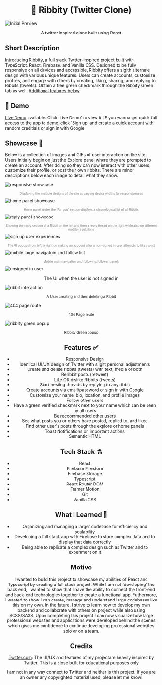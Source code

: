 <h1 align="center"> 🐸 Ribbity (Twitter Clone) </h1>
<img alt='Initial Preview' src='/src/media/FirstPreview.png'>

<p align='center'>A twitter inspired clone built using React</p>

## Short Description

Introducing Ribbity, a full stack Twitter-inspired project built with TypeScript, React, Firebase, and Vanilla CSS. Designed to be fully responsive on all devices and accessible, Ribbity offers a slgith alternate design with various unique features. Users can create accounts, customize profiles, and engage with others by creating, liking, sharing, and replying to Ribbits (tweets). Obtain a free green checkmark through the Ribbity Green tab as well. [Additional features below](https://github.com/tagtart1/ribbity/#features-)

## 🔴 Demo

[Live Demo](https://tweety-3dd86.web.app/) available. Click 'Live Demo' to view it. IF you wanna get quick full access to the app to demo, click 'Sign up' and create a quick account with random creditials or sign in with Google

## Showcase 🌟

Below is a collection of images and GIFs of user interaction on the site. Users initially begin on just the Explore panel where they are prompted to create an account. After doing so they can now interact with other users, customize their profile, or post their own ribbits. There are minor descriptions below each image to detail what they show.

<span align='center'><img alt='responsive showcase' src='/src/media/responsiveShowcase.gif'></p>

<p style="color:grey;font-size:10px;text-align:center;">Displaying the multiple designs of the site at varying device widths for responsiveness</p>
<span align='center'><img alt='home panel showcase' src='/src/media/markdownMedia/homeScreenshotFINAL.png'></p>
<p style="color:grey;font-size:10px;text-align:center;">Home panel under the 'For you' section displays a chronological list of all Ribbits</p>
<span align='center'><img alt='reply panel showcase' src='/src/media/markdownMedia/repliedExampleScreenshotFINAL.png'></p>
<p style="color:grey;font-size:10px;text-align:center;">Showing the reply section of a Ribbit on the left and then a reply thread on the right while also on different mobile resolutions</p>
<span align='center'><img alt='sign up user experiences' src='/src/media/markdownMedia/signupUX.png'></p>
<p style="color:grey;font-size:10px;text-align:center;">The UI popups from left to right on making an account after a non-signed in user attempts to like a post</p>
<span align='center'><img alt='mobile large navigatoin and follow list' src='/src/media/markdownMedia/MobileNavAndFollowFINALFINAL.png'></p>
<p style="color:grey;font-size:10px;text-align:center;" align='center'>Mobile main navigation and following/follower panels</p>
<span align='center'><img alt='unsigned in user' src='/src/media/markdownMedia/unsignUserFINAL.png'></span>
<p align='center'>The UI when the user is not signed in</p>
<span align='center'><img alt='ribbit interaction' src='/src/media/markdownMedia/ribbitInteractionEDITGIF.gif'></span>
<p align='center'><sup >A User creating and then deleting a Ribbit</sup></p>
<span align='center'><img alt='404 page route' src='/src/media/markdownMedia/invalidRouteFINAL.png'></span>
<p align='center'><sup >404 Page route</sup></p>
<span align='center'><img alt='ribbity green popup' src='/src/media/markdownMedia/ribbityGreenPopupFINAL.png'></span>
<p align='center'><sup '>Ribbity Green popup</sup></p>

## Features ✅

- Responsive Design
- Identical UI/UX design of Twitter with slight personal adjustments
- Create and delete ribbits (tweets) with text, media or both
- Reribbit posts (retweet)
- Like OR dislike Ribbits (tweets)
- Start nesting threads by replying to any ribbit
- Create accounts via email/password or sign in with Google
- Customize your name, bio, location, and profile images
- Follow other users
- Have a green verified checkmark next to your name which can be seen by all users
- Be reccommended other users
- See what posts you or others have posted, replied to, and liked
- Find other user's posts through the explore or home panels
- Toast Notifications on important actions
- Semantic HTML

## Tech Stack ⚗️

- React
- Firebase Firestore
- Firebase Storage
- Typescript
- React Router DOM
- Framer Motion
- Git
- Vanilla CSS

## What I Learned 📖

- Organizing and managing a larger codebase for efficiency and scalability
- Developing a full stack app with Firebase to store complex data and to display that data correctly
- Being able to replicate a complex design such as Twitter and to experiment on it

## Motive

I wanted to build this project to showcase my abilities of React and Typescript by creating a full stack project. While I am not 'developing' the back end, I wanted to show that I have the ability to connect the front-end and back-end technologies together to create a functional app. Futhermore, I wanted to show I can create, manage and understand large codebases like this on my own. In the future, I strive to learn how to develop my own backend and collaborate with others on project while also using SCSS/SASS. Upon completing this project I can now visualize how large professional websites and applications were developed behind the scenes which gives me confidence to continue developing professional websites solo or on a team.

## Credits

[Twitter.com](https://twitter.com): The UI/UX and features of my projectare heavily inspired by Twitter. This is a close built for educational purposes only

I am not in any way connect to Twitter and neither is this project. If you are an owner any copyrighted material used, please let me know!
